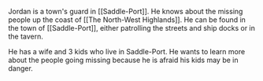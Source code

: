 Jordan is a town's guard in [[Saddle-Port]]. He knows about the missing people up the coast of [[The North-West Highlands]]. He can be found in the town of [[Saddle-Port]], either patrolling the streets and ship docks or in the tavern.

He has a wife and 3 kids who live in Saddle-Port. He wants to learn more about the people going missing because he is afraid his kids may be in danger.